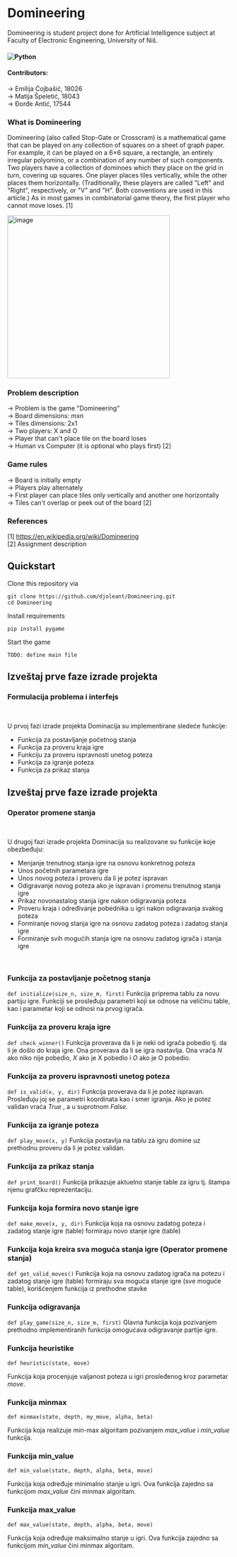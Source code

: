 # Domineering
Domineering is student project done for Artificial Intelligence subject at Faculty of Electronic Engineering, University of Niš.

#### ![Python](https://img.shields.io/badge/python-3670A0?style=for-the-badge&logo=python&logoColor=ffdd54)
#### Contributors:
-> Emilija Ćojbašić, 18026 </br>
-> Matija Špeletić, 18043 </br>
-> Đorđe Antić, 17544 </br>

### What is Domineering
Domineering (also called Stop-Gate or Crosscram) is a mathematical game that can be played on any collection of squares on a sheet of graph paper. For example, it can be played on a 6×6 square, a rectangle, an entirely irregular polyomino, or a combination of any number of such components. Two players have a collection of dominoes which they place on the grid in turn, covering up squares. One player places tiles vertically, while the other places them horizontally. (Traditionally, these players are called "Left" and "Right", respectively, or "V" and "H". Both conventions are used in this article.) As in most games in combinatorial game theory, the first player who cannot move loses. [1]

<img width="367" alt="image" src="https://user-images.githubusercontent.com/48065134/204281790-eaed2912-86f3-4896-be0d-a51bf09e6bac.png">

### Problem description
-> Problem is the game "Domineering" </br>
-> Board dimensions: mxn </br>
-> Tiles dimensions: 2x1 </br>
-> Two players: X and O </br>
-> Player that can't place tile on the board loses </br>
-> Human vs Computer (it is optional who plays first) [2]

### Game rules
-> Board is initially empty </br>
-> Players play alternately </br>
-> First player can place tiles only vertically and another one horizontally </br>
-> Tiles can't overlap or peek out of the board [2]

### References
[1] https://en.wikipedia.org/wiki/Domineering </br>
[2] Assignment description

## Quickstart

Clone this repository via

```
git clone https://github.com/djoleant/Domineering.git
cd Domineering
```

Install requirements
```
pip install pygame
```

Start the game
```
TODO: define main file
```

## Izveštaj prve faze izrade projekta
### Formulacija problema i interfejs
</br>

U prvoj fazi izrade projekta Dominacija su implementirane sledeće funkcije:

- Funkcija za postavljanje početnog stanja
- Funkcija za proveru kraja igre
- Funkciju za proveru ispravnosti unetog poteza
- Funkcija za igranje poteza
- Funkcija za prikaz stanja

## Izveštaj prve faze izrade projekta
### Operator promene stanja
</br>

U drugoj fazi izrade projekta Dominacija su realizovane su funkcije koje obezbeđuju:
- Menjanje trenutnog stanja igre na osnovu konkretnog poteza
- Unos početnih parametara igre
- Unos novog poteza i proveru da li je potez ispravan
- Odigravanje novog poteza ako je ispravan i promenu trenutnog stanja igre
- Prikaz novonastalog stanja igre nakon odigravanja poteza
- Proveru kraja i određivanje pobednika u igri nakon odigravanja svakog poteza
- Formiranje novog stanja igre na osnovu zadatog poteza i zadatog stanja igre
- Formiranje svih mogućih stanja igre na osnovu zadatog igrača i stanja igre
</br>



### Funkcija za postavljanje početnog stanja
```def initialize(size_n, size_m, first)```
Funkcija priprema tablu za novu partiju igre. Funkciji se prosleđuju parametri koji se odnose
na veličinu table, kao i parametar koji se odnosi na prvog igrača.

### Funkcija za proveru kraja igre

```def check_winner()```
Funkcija proverava da li je neki od igrača pobedio tj. da li je došlo do kraja igre. Ona
proverava da li se igra nastavlja. Ona vraća _N_ ako niko nije pobedio, _X_ ako je X pobedio i _O_
ako je O pobedio.

### Funkcija za proveru ispravnosti unetog poteza

```def is_valid(x, y, dir)```
Funkcija proverava da li je potez ispravan. Prosleđuju joj se parametri koordinata kao i smer
igranja. Ako je potez validan vraća _True_ , a u suprotnom _False._

### Funkcija za igranje poteza

```def play_move(x, y)```
Funkcija postavlja na tablu za igru domine uz prethodnu proveru da li je potez validan.

### Funkcija za prikaz stanja

```def print_board()```
Funkcija prikazuje aktuelno stanje table za igru tj. štampa njenu grafčku reprezentaciju.

### Funkcija koja formira novo stanje igre

```def make_move(x, y, dir)```
Funkcija koja na osnovu zadatog poteza i zadatog stanje igre (table) formiraju novo stanje igre
(table)

### Funkcija koja kreira sva moguća stanja igre (Operator promene stanja)

```def get_valid_moves()```
Funkcija koja na osnovu zadatog igrača na potezu i zadatog stanje igre (table) formiraju sva
moguća stanje igre (sve moguće table), korišćenjem funkcija iz prethodne stavke

### Funkcija odigravanja

```def play_game(size_n, size_m, first)```
Glavna funkcija koja pozivanjem prethodno implementiranih funkcija omogućava
odigravanje partije igre.

### Funkcija heuristike

```def heuristic(state, move)```

Funkcija koja procenjuje valjanost poteza u igri prosleđenog kroz parametar _move_.

### Funkcija minmax

```def minmax(state, depth, my_move, alpha, beta)```

Funkcija koja realizuje min-max algoritam pozivanjem _max_value_ i _min_value_ funkcija.

### Funkcija min_value

```def min_value(state, depth, alpha, beta, move)```

Funkcija koja određuje minimalno stanje u igri. Ova funkcija zajedno sa funkcijom _max_value_
čini minmax algoritam.

### Funkcija max_value

```def max_value(state, depth, alpha, beta, move)```

Funkcija koja određuje maksimalno stanje u igri. Ova funkcija zajedno sa funkcijom _min_value_
čini minmax algoritam.

